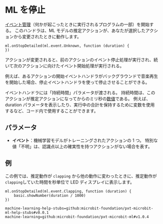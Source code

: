# ML を停止

[イベント管理](/参照/イベント管理)（何かが起こったときに実行されるプログラムの一部）を開始する。 このハンドラは、ML モデルの推定アクションが、あなたが選択したアクションから変更されたときに動作します。

```sig
ml.onStopDetailed(ml.event.Unknown, function (duration) {
})
```

アクションが変更されると、前のアクションのイベント停止処理が実行され、続いて次のアクションに向けたイベント開始処理が実行される。

例えば、あるアクションの開始イベントハンドラがバックグラウンドで音楽再生を開始した場合、停止イベントハンドラを使って停止させることができる。

イベントハンドラには「持続時間」パラメータが渡される。 持続時間は、このアクションが推定アクションになってからのミリ秒の[数値](/型/数値)である。 例えば、duration パラメータを表示したり、実行中の合計を保持するために変数を使用するなど、コード内で使用することができます。

## パラメータ

- **イベント**：機械学習モデルがトレーニングされたアクションの 1 つ。 特別な値「不明」は、認識点以上の確実性を持つアクションがない場合を表す。

## 例

この例では、推定動作が `clapping` から他の動作に変わったときに、推定動作が `clapping`していた時間を秒単位で LED ディスプレイに表示します。

```blocks
ml.onStopDetailed(ml.event.Clapping, function (duration) {
    basic.showNumber(duration / 1000)
})
```

```package
machine-learning-help-stubs=github:microbit-foundation/pxt-microbit-ml-help-stubs#v0.0.1
machine-learning=github:microbit-foundation/pxt-microbit-ml#v1.0.4
```
